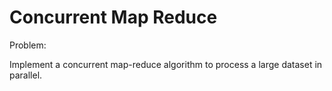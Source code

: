 # Concurrent Map Reduce

Problem:

Implement a concurrent map-reduce algorithm to process a large dataset in parallel.